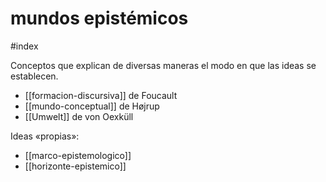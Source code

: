 # mundos epistémicos
#index 

Conceptos que explican de diversas maneras el modo en que las ideas se establecen.

- [[formacion-discursiva]] de Foucault
- [[mundo-conceptual]] de Højrup
- [[Umwelt]] de von Oexküll

Ideas «propias»:

- [[marco-epistemologico]]
- [[horizonte-epistemico]]
